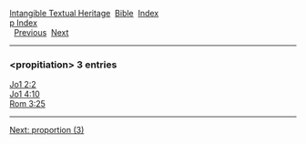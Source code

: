 [Intangible Textual Heritage](../../index)  [Bible](../index) 
[Index](index)   
[p Index](_p_)  
  [Previous](c08913)  [Next](c08915) 

------------------------------------------------------------------------

### &lt;propitiation&gt; 3 entries

[Jo1 2:2](../kjv/jo1002.htm#002)  
[Jo1 4:10](../kjv/jo1004.htm#010)  
[Rom 3:25](../kjv/rom003.htm#025)  

------------------------------------------------------------------------

[Next: proportion (3)](c08915)
